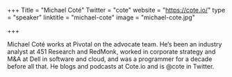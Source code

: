 +++
Title = "Michael Coté"
Twitter = "cote"
website = "https://cote.io/"
type = "speaker"
linktitle = "michael-cote"
image = "michael-cote.jpg"

+++

Michael Coté works at Pivotal on the advocate team. He’s been an industry analyst at 451 Research and RedMonk, worked in corporate strategy and M&A at Dell in software and cloud, and was a programmer for a decade before all that. He blogs and podcasts at Cote.io and is @cote in Twitter.
